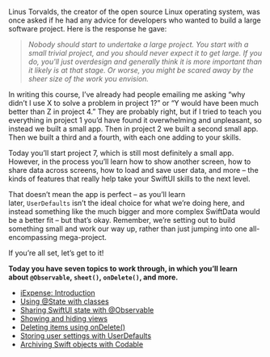 Linus Torvalds, the creator of the open source Linux operating system, was once asked if he had any advice for developers who wanted to build a large software project. Here is the response he gave:

> _Nobody should start to undertake a large project. You start with a small trivial project, and you should never expect it to get large. If you do, you'll just overdesign and generally think it is more important than it likely is at that stage. Or worse, you might be scared away by the sheer size of the work you envision._

In writing this course, I’ve already had people emailing me asking “why didn’t I use X to solve a problem in project 1?” or “Y would have been much better than Z in project 4.” They are probably right, but if I tried to teach you everything in project 1 you’d have found it overwhelming and unpleasant, so instead we built a small app. Then in project 2 we built a second small app. Then we built a third and a fourth, with each one adding to your skills.

Today you’ll start project 7, which is still most definitely a small app. However, in the process you’ll learn how to show another screen, how to share data across screens, how to load and save user data, and more – the kinds of features that really help take your SwiftUI skills to the next level.

That doesn’t mean the app is perfect – as you’ll learn later, `UserDefaults` isn’t the ideal choice for what we’re doing here, and instead something like the much bigger and more complex SwiftData would be a better fit – but that’s okay. Remember, we’re setting out to build something small and work our way up, rather than just jumping into one all-encompassing mega-project.

If you’re all set, let’s get to it!

**Today you have seven topics to work through, in which you’ll learn about `@Observable`, `sheet()`, `onDelete()`, and more.**

- [iExpense: Introduction](https://www.hackingwithswift.com/books/ios-swiftui/iexpense-introduction)
- [Using @State with classes](https://www.hackingwithswift.com/books/ios-swiftui/using-state-with-classes)
- [Sharing SwiftUI state with @Observable](https://www.hackingwithswift.com/books/ios-swiftui/sharing-swiftui-state-with-observable)
- [Showing and hiding views](https://www.hackingwithswift.com/books/ios-swiftui/showing-and-hiding-views)
- [Deleting items using onDelete()](https://www.hackingwithswift.com/books/ios-swiftui/deleting-items-using-ondelete)
- [Storing user settings with UserDefaults](https://www.hackingwithswift.com/books/ios-swiftui/storing-user-settings-with-userdefaults)
- [Archiving Swift objects with Codable](https://www.hackingwithswift.com/books/ios-swiftui/archiving-swift-objects-with-codable)